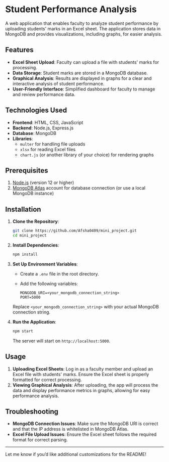 # Student Performance Analysis 

A web application that enables faculty to analyze student performance by uploading students' marks in an Excel sheet. The application stores data in MongoDB and provides visualizations, including graphs, for easier analysis.

## Features
- **Excel Sheet Upload**: Faculty can upload a file with students' marks for processing.
- **Data Storage**: Student marks are stored in a MongoDB database.
- **Graphical Analysis**: Results are displayed in graphs for a clear and interactive analysis of student performance.
- **User-Friendly Interface**: Simplified dashboard for faculty to manage and review performance data.

## Technologies Used
- **Frontend**: HTML, CSS, JavaScript
- **Backend**: Node.js, Express.js
- **Database**: MongoDB
- **Libraries**: 
  - `multer` for handling file uploads
  - `xlsx` for reading Excel files
  - `chart.js` (or another library of your choice) for rendering graphs

## Prerequisites
1. [Node.js](https://nodejs.org/) (version 12 or higher)
2. [MongoDB Atlas](https://www.mongodb.com/cloud/atlas) account for database connection (or use a local MongoDB instance)

## Installation

1. **Clone the Repository**:
   ```bash
   git clone https://github.com/Afsha0409/mini_project.git
   cd mini_project
   ```

2. **Install Dependencies**:
   ```bash
   npm install
   ```

3. **Set Up Environment Variables**:
   - Create a `.env` file in the root directory.
   - Add the following variables:

     ```plaintext
     MONGODB_URI=<your_mongodb_connection_string>
     PORT=5000
     ```

   Replace `<your_mongodb_connection_string>` with your actual MongoDB connection string.

4. **Run the Application**:
   ```bash
   npm start
   ```

   The server will start on `http://localhost:5000`.

## Usage
1. **Uploading Excel Sheets**: Log in as a faculty member and upload an Excel file with students' marks. Ensure the Excel sheet is properly formatted for correct processing.
2. **Viewing Graphical Analysis**: After uploading, the app will process the data and display performance metrics in graphs, allowing for easy performance analysis.

## Troubleshooting
- **MongoDB Connection Issues**: Make sure the MongoDB URI is correct and that the IP address is whitelisted in MongoDB Atlas.
- **Excel File Upload Issues**: Ensure the Excel sheet follows the required format for correct parsing.

---

Let me know if you’d like additional customizations for the README!
